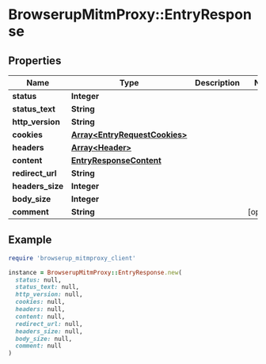 # BrowserupMitmProxy::EntryResponse

## Properties

| Name | Type | Description | Notes |
| ---- | ---- | ----------- | ----- |
| **status** | **Integer** |  |  |
| **status_text** | **String** |  |  |
| **http_version** | **String** |  |  |
| **cookies** | [**Array&lt;EntryRequestCookies&gt;**](EntryRequestCookies.md) |  |  |
| **headers** | [**Array&lt;Header&gt;**](Header.md) |  |  |
| **content** | [**EntryResponseContent**](EntryResponseContent.md) |  |  |
| **redirect_url** | **String** |  |  |
| **headers_size** | **Integer** |  |  |
| **body_size** | **Integer** |  |  |
| **comment** | **String** |  | [optional] |

## Example

```ruby
require 'browserup_mitmproxy_client'

instance = BrowserupMitmProxy::EntryResponse.new(
  status: null,
  status_text: null,
  http_version: null,
  cookies: null,
  headers: null,
  content: null,
  redirect_url: null,
  headers_size: null,
  body_size: null,
  comment: null
)
```

